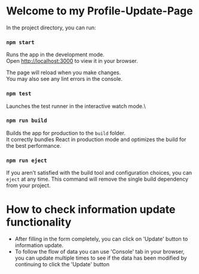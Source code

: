 # Welcome to my Profile-Update-Page

In the project directory, you can run:

### `npm start`

Runs the app in the development mode.\
Open [http://localhost:3000](http://localhost:3000) to view it in your browser.

The page will reload when you make changes.\
You may also see any lint errors in the console.

### `npm test`

Launches the test runner in the interactive watch mode.\

### `npm run build`

Builds the app for production to the `build` folder.\
It correctly bundles React in production mode and optimizes the build for the best performance.

### `npm run eject`

If you aren't satisfied with the build tool and configuration choices, you can `eject` at any time. This command will remove the single build dependency from your project.

# How to check information update functionality

  - After filling in the form completely, you can click on 'Update' button to information update. 
  - To follow the flow of data you can use 'Console' tab in your browser, you can update multiple times to see if the data has been modified by continuing to click the 'Update' button





